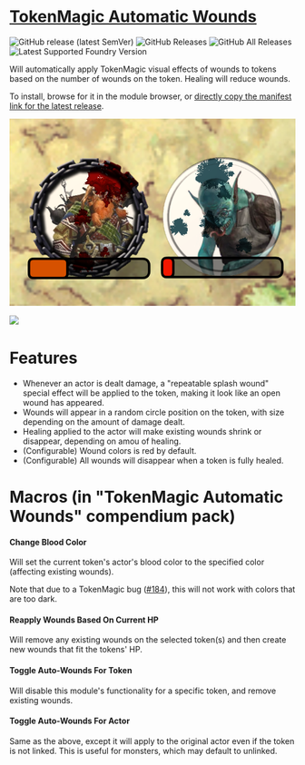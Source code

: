 # [TokenMagic Automatic Wounds](https://foundryvtt.com/packages/tokenmagic-automatic-wounds/)

![GitHub release (latest SemVer)](https://img.shields.io/github/v/release/itamarcu/tokenmagic-automatic-wounds?style=for-the-badge)
![GitHub Releases](https://img.shields.io/github/downloads/itamarcu/tokenmagic-automatic-wounds/latest/total?style=for-the-badge)
![GitHub All Releases](https://img.shields.io/github/downloads/itamarcu/tokenmagic-automatic-wounds/total?style=for-the-badge&label=Downloads+total)  
![Latest Supported Foundry Version](https://img.shields.io/endpoint?url=https://foundryshields.com/version?url=https://github.com/itamarcu/tokenmagic-automatic-wounds/raw/master/module.json)

Will automatically apply TokenMagic visual effects of wounds to tokens based on the number of wounds on the token. 
Healing will reduce wounds.

To install, browse for it in the module browser, or [directly copy the manifest link for the latest release](https://github.com/itamarcu/tokenmagic-automatic-wounds/releases/latest/download/module.json).

![](metadata/Screenshot_1.png)

![](https://file.garden/YHgdF6Mz-xKjrLIe/maybe%20permanent/automatic_wounds.webp)

# Features

- Whenever an actor is dealt damage, a "repeatable splash wound" special effect will be applied to the token, making it
look like an open wound has appeared.
- Wounds will appear in a random circle position on the token, with size depending on the amount of damage dealt.
- Healing applied to the actor will make existing wounds shrink or disappear, depending on amou of healing.
- (Configurable) Wound colors is red by default.
- (Configurable) All wounds will disappear when a token is fully healed.


# Macros (in "TokenMagic Automatic Wounds" compendium pack)

#### Change Blood Color

Will set the current token's actor's blood color to the specified color (affecting existing wounds).

Note that due to a TokenMagic bug ([#184](https://github.com/Feu-Secret/Tokenmagic/issues/184)), this will not work with
colors that are too dark.

#### Reapply Wounds Based On Current HP

Will remove any existing wounds on the selected token(s) and then create new wounds that fit the tokens' HP.

#### Toggle Auto-Wounds For Token

Will disable this module's functionality for a specific token, and remove existing wounds.

#### Toggle Auto-Wounds For Actor

Same as the above, except it will apply to the original actor even if the token is not linked.  This is useful for
monsters, which may default to unlinked.
